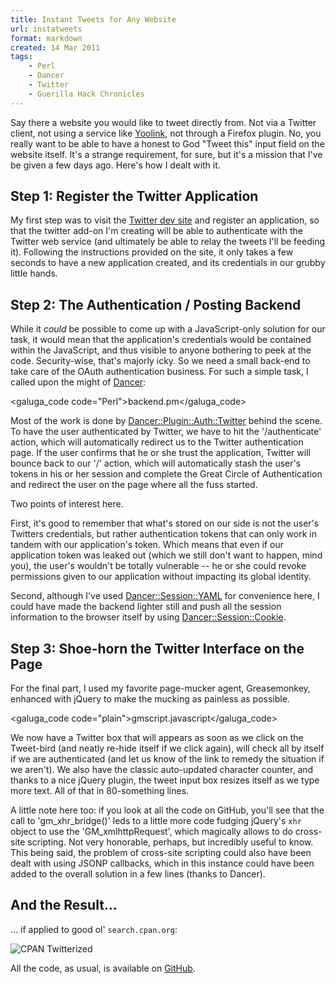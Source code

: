 ```yaml
---
title: Instant Tweets for Any Website
url: instatweets
format: markdown
created: 14 Mar 2011
tags:
    - Perl
    - Dancer
    - Twitter
    - Guerilla Hack Chronicles
---
```


Say there a website you would like to tweet directly from. Not via a
Twitter client, not using a service like [Yoolink][1], not through a Firefox
plugin. No, you really want to be able to have a honest to God "Tweet this" input
field on the website itself.  It's a strange requirement, for sure, but it's
a mission that I've be given a few days ago.  Here's how I dealt with it.

[1]: http://www.yoolink.to/

## Step 1: Register the Twitter Application

My first step was to visit the [Twitter dev site][2] and register an
application, so that the twitter add-on I'm creating will be able
to authenticate with the Twitter web service (and ultimately be able to
relay the tweets I'll be feeding it).  Following the instructions provided on
the site, it only takes a few seconds to have a new application created, and 
its credentials in our grubby little hands. 

[2]: http://dev.twitter.com/

## Step 2:  The Authentication / Posting Backend

While it *could* be possible to come up with a JavaScript-only solution for our 
task, it would mean that the application's credentials would be contained
within the JavaScript, and thus visible to anyone bothering to peek at the
code. Security-wise, that's majorly icky.  So we need a small back-end to take care
of the OAuth authentication business.  For such a simple task, I called
upon the might of [Dancer](cpan):

<galuga_code code="Perl">backend.pm</galuga_code>

Most of the work is done by [Dancer::Plugin::Auth::Twitter](cpan)
behind the scene. To have the user authenticated by Twitter, we 
have to hit the '/authenticate' action, which will automatically redirect us to 
the Twitter authentication page. If the user confirms that he or she trust the
application, Twitter will bounce back to our '/' action, which will
automatically stash the user's tokens in his or her session and complete
the Great Circle of Authentication and redirect the user on the page where all
the fuss started. 

Two points of interest here. 

First, it's good to remember that what's stored
on our side is not the user's Twitters credentials, but rather authentication
tokens that can only work in tandem with our application's token.  Which means
that even if our application token was leaked out (which we still don't want
to happen, mind you), the user's wouldn't be totally vulnerable -- he or she
could revoke permissions given to our application without impacting its global
identity.

Second, although I've used [Dancer::Session::YAML](cpan) for 
convenience here, I could have made the backend lighter still and 
push all the session information to the browser itself by using
[Dancer::Session::Cookie](cpan).

## Step 3: Shoe-horn the Twitter Interface on the Page

For the final part, I used my favorite page-mucker agent, Greasemonkey, 
enhanced with jQuery to make the mucking as painless as possible. 

<galuga_code code="plain">gmscript.javascript</galuga_code>

We now have a Twitter box that will 
appears as soon as we click on the Tweet-bird (and neatly re-hide itself if we
click again), will check all by itself if we are authenticated (and let us
know of the link to remedy the situation if we aren't). We also have the
classic auto-updated character counter, and thanks to a nice
jQuery plugin, the tweet input box resizes itself as we type more text. All of
that in 80-something lines.

A little note here too: if you look at all the code on GitHub, you'll see that the call to 'gm_xhr_bridge()' 
leds to a little more code fudging jQuery's `xhr` object to use the
'GM_xmlhttpRequest', which magically allows to do cross-site scripting. Not
very honorable, perhaps,  but incredibly useful to know.  This being said, 
the problem of cross-site scripting could also have been dealt with using JSONP
callbacks, which in this instance could have been added to the overall
solution in a few lines (thanks to Dancer).

## And the Result...

... if applied to good ol' `search.cpan.org`:

![CPAN Twitterized](__ENTRY_DIR__/cpan-twitter.png)

All the code, as usual, is available on [GitHub][3].

[3]: https://github.com/yanick/instatweets

